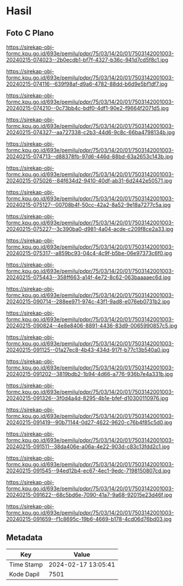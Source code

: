# Hasil

## Foto C Plano

https://sirekap-obj-formc.kpu.go.id/693e/pemilu/pdpr/75/03/14/20/01/7503142001003-20240215-074023--2b0ecdb1-bf7f-4327-b36c-941d7cd5f8c1.jpg

https://sirekap-obj-formc.kpu.go.id/693e/pemilu/pdpr/75/03/14/20/01/7503142001003-20240215-074116--639f98af-d9a6-4782-88dd-b6d9e5bf1df7.jpg

https://sirekap-obj-formc.kpu.go.id/693e/pemilu/pdpr/75/03/14/20/01/7503142001003-20240215-074210--0c73bb4c-bdf0-4df1-90e2-f9664f2071d5.jpg

https://sirekap-obj-formc.kpu.go.id/693e/pemilu/pdpr/75/03/14/20/01/7503142001003-20240215-074327--aa727338-c2b3-44d6-9c8c-66ba4798134b.jpg

https://sirekap-obj-formc.kpu.go.id/693e/pemilu/pdpr/75/03/14/20/01/7503142001003-20240215-074713--d88378fb-97d6-446d-88bd-63a2653c143b.jpg

https://sirekap-obj-formc.kpu.go.id/693e/pemilu/pdpr/75/03/14/20/01/7503142001003-20240215-075026--84f634d2-9410-40df-ab31-6d2442e50571.jpg

https://sirekap-obj-formc.kpu.go.id/693e/pemilu/pdpr/75/03/14/20/01/7503142001003-20240215-075127--00708b4f-50cc-42a2-8a52-9e18a7277c5a.jpg

https://sirekap-obj-formc.kpu.go.id/693e/pemilu/pdpr/75/03/14/20/01/7503142001003-20240215-075227--3c390ba0-d981-4a04-acde-c209f8ce2a33.jpg

https://sirekap-obj-formc.kpu.go.id/693e/pemilu/pdpr/75/03/14/20/01/7503142001003-20240215-075317--a859bc93-04c4-4c9f-b5be-06e97373c6f0.jpg

https://sirekap-obj-formc.kpu.go.id/693e/pemilu/pdpr/75/03/14/20/01/7503142001003-20240215-075443--358ff663-a14f-4e72-8c62-063baaaaec6d.jpg

https://sirekap-obj-formc.kpu.go.id/693e/pemilu/pdpr/75/03/14/20/01/7503142001003-20240215-090714--288ee971-974c-43f1-9ad8-e076eb0731b2.jpg

https://sirekap-obj-formc.kpu.go.id/693e/pemilu/pdpr/75/03/14/20/01/7503142001003-20240215-090824--4e8e8406-8891-4436-83d9-0065990857c5.jpg

https://sirekap-obj-formc.kpu.go.id/693e/pemilu/pdpr/75/03/14/20/01/7503142001003-20240215-091125--01a27ec8-4b43-434d-917f-b77c13b540a0.jpg

https://sirekap-obj-formc.kpu.go.id/693e/pemilu/pdpr/75/03/14/20/01/7503142001003-20240215-091202--3819bdb2-1b94-4d66-a776-936b7e4a331b.jpg

https://sirekap-obj-formc.kpu.go.id/693e/pemilu/pdpr/75/03/14/20/01/7503142001003-20240215-091326--3f0d4a4d-8295-4b1e-bfef-d10300110976.jpg

https://sirekap-obj-formc.kpu.go.id/693e/pemilu/pdpr/75/03/14/20/01/7503142001003-20240215-091419--90b71144-0d27-4622-9620-c76b4f85c5d0.jpg

https://sirekap-obj-formc.kpu.go.id/693e/pemilu/pdpr/75/03/14/20/01/7503142001003-20240215-091511--38da406e-a06a-4e22-903d-c83c13fdd2c1.jpg

https://sirekap-obj-formc.kpu.go.id/693e/pemilu/pdpr/75/03/14/20/01/7503142001003-20240215-091545--94ed12b4-ec67-4ec1-9edc-7198150807cd.jpg

https://sirekap-obj-formc.kpu.go.id/693e/pemilu/pdpr/75/03/14/20/01/7503142001003-20240215-091622--68c5bd6e-7090-41a7-9a68-92015e23d46f.jpg

https://sirekap-obj-formc.kpu.go.id/693e/pemilu/pdpr/75/03/14/20/01/7503142001003-20240215-091659--f1c8695c-19b6-4669-b178-4cd06d76bd03.jpg


## Metadata

| Key        | Value               |
| ---------- | ------------------- |
| Time Stamp | 2024-02-17 13:05:41 |
| Kode Dapil | 7501                |



